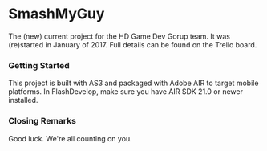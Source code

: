 # SmashMyGuy
The (new) current project for the HD Game Dev Gorup team. It was (re)started in January of 2017. Full details can be found on the Trello board. 

### Getting Started

This project is built with AS3 and packaged with Adobe AIR to target mobile platforms. In FlashDevelop, make sure you have AIR SDK 21.0 or newer installed.


### Closing Remarks

Good luck. We're all counting on you.